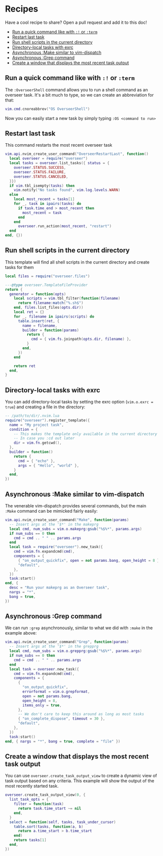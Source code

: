 # Recipes

Have a cool recipe to share? Open a pull request and add it to this doc!

<!-- TOC -->

- [Run a quick command like with `:!` or `:term`](#run-a-quick-command-like-with--or-term)
- [Restart last task](#restart-last-task)
- [Run shell scripts in the current directory](#run-shell-scripts-in-the-current-directory)
- [Directory-local tasks with exrc](#directory-local-tasks-with-exrc)
- [Asynchronous :Make similar to vim-dispatch](#asynchronous-make-similar-to-vim-dispatch)
- [Asynchronous :Grep command](#asynchronous-grep-command)
- [Create a window that displays the most recent task output](#create-a-window-that-displays-the-most-recent-task-output)

<!-- /TOC -->

## Run a quick command like with `:!` or `:term`

The `:OverseerShell` command allows you to run a shell command as an overseer task. It's a bit much to type, so we can create an abbreviation for that:

```lua
vim.cmd.cnoreabbrev("OS OverseerShell")
```

Now you can easily start a new task by simply typing `:OS <command to run>`

## Restart last task

This command restarts the most recent overseer task

```lua
vim.api.nvim_create_user_command("OverseerRestartLast", function()
  local overseer = require("overseer")
  local tasks = overseer.list_tasks({ status = {
    overseer.STATUS.SUCCESS,
    overseer.STATUS.FAILURE,
    overseer.STATUS.CANCELED,
  }})
  if vim.tbl_isempty(tasks) then
    vim.notify("No tasks found", vim.log.levels.WARN)
  else
    local most_recent = tasks[1]
    for _, task in ipairs(tasks) do
      if task.time_end > most_recent then
        most_recent = task
      end
    end
      overseer.run_action(most_recent, "restart")
  end
end, {})
```

## Run shell scripts in the current directory

This template will find all shell scripts in the current directory and create tasks for them

```lua
local files = require("overseer.files")

---@type overseer.TemplateFileProvider
return {
  generator = function(opts)
    local scripts = vim.tbl_filter(function(filename)
      return filename:match("%.sh$")
    end, files.list_files(opts.dir))
    local ret = {}
    for _, filename in ipairs(scripts) do
      table.insert(ret, {
        name = filename,
        builder = function(params)
          return {
            cmd = { vim.fs.joinpath(opts.dir, filename) },
          }
        end,
      })
    end

    return ret
  end,
}
```

## Directory-local tasks with exrc

You can add directory-local tasks by setting the exrc option (`vim.o.exrc = true`) and creating a file in the directory:

```lua
-- /path/to/dir/.nvim.lua
require("overseer").register_template({
  name = "My project task",
  condition = {
    -- This makes the template only available in the current directory
    -- In case you :cd out later
    dir = vim.fn.getcwd(),
  },
  builder = function()
    return {
      cmd = { "echo" },
      args = { "Hello", "world" },
    }
  end,
})
```

## Asynchronous :Make similar to vim-dispatch

The venerable vim-dispatch provides several commands, but the main `:Make` command can be mimicked fairly easily:

```lua
vim.api.nvim_create_user_command("Make", function(params)
  -- Insert args at the '$*' in the makeprg
  local cmd, num_subs = vim.o.makeprg:gsub("%$%*", params.args)
  if num_subs == 0 then
    cmd = cmd .. " " .. params.args
  end
  local task = require("overseer").new_task({
    cmd = vim.fn.expandcmd(cmd),
    components = {
      { "on_output_quickfix", open = not params.bang, open_height = 8 },
      "default",
    },
  })
  task:start()
end, {
  desc = "Run your makeprg as an Overseer task",
  nargs = "*",
  bang = true,
})
```

## Asynchronous :Grep command

We can run `:grep` asynchronously, similar to what we did with `:make` in the example above:

```lua
vim.api.nvim_create_user_command("Grep", function(params)
  -- Insert args at the '$*' in the grepprg
  local cmd, num_subs = vim.o.grepprg:gsub("%$%*", params.args)
  if num_subs == 0 then
    cmd = cmd .. " " .. params.args
  end
  local task = overseer.new_task({
    cmd = vim.fn.expandcmd(cmd),
    components = {
      {
        "on_output_quickfix",
        errorformat = vim.o.grepformat,
        open = not params.bang,
        open_height = 8,
        items_only = true,
      },
      -- We don't care to keep this around as long as most tasks
      { "on_complete_dispose", timeout = 30 },
      "default",
    },
  })
  task:start()
end, { nargs = "*", bang = true, complete = "file" })
```

## Create a window that displays the most recent task output

You can use `overseer.create_task_output_view` to create a dynamic view of task output based on any
criteria. This example will show the output of the most recently started task.

```lua
overseer.create_task_output_view(0, {
  list_task_opts = {
    filter = function(task)
      return task.time_start ~= nil
    end,
  }
  select = function(self, tasks, task_under_cursor)
    table.sort(tasks, function(a, b)
      return a.time_start > b.time_start
    end)
    return tasks[1]
  end,
})
```
